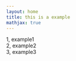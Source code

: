 ```yaml
---
layout: home
title: this is a example
mathjax: true
---
```


1, example1 <br>
2, example2 <br>
3, example3 <br>